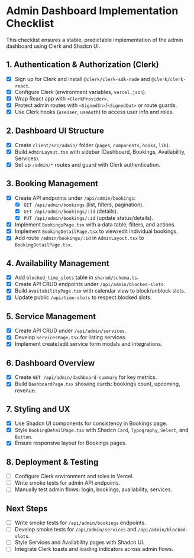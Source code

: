 # Admin Dashboard Implementation Checklist

This checklist ensures a stable, predictable implementation of the admin dashboard using Clerk and Shadcn UI.

## 1. Authentication & Authorization (Clerk)

- [x] Sign up for Clerk and install `@clerk/clerk-sdk-node` and `@clerk/clerk-react`.
- [x] Configure Clerk (environment variables, `vercel.json`).
- [x] Wrap React app with `<ClerkProvider>`.
- [x] Protect admin routes with `<SignedIn>`/`<SignedOut>` or route guards.
- [x] Use Clerk hooks (`useUser`, `useAuth`) to access user info and roles.

## 2. Dashboard UI Structure

- [x] Create `client/src/admin/` folder (`pages`, `components`, `hooks`, `lib`).
- [x] Build `AdminLayout.tsx` with sidebar (Dashboard, Bookings, Availability, Services).
- [x] Set up `/admin/*` routes and guard with Clerk authentication.

## 3. Booking Management

- [x] Create API endpoints under `/api/admin/bookings`:
  - [x] `GET /api/admin/bookings` (list, filters, pagination).
  - [x] `GET /api/admin/bookings/:id` (details).
  - [x] `PUT /api/admin/bookings/:id` (update status/details).
- [x] Implement `BookingsPage.tsx` with a data table, filters, and actions.
- [x] Implement `BookingDetailPage.tsx` to view/edit individual bookings.
- [x] Add route `/admin/bookings/:id` in `AdminLayout.tsx` to `BookingDetailPage.tsx`.

## 4. Availability Management

- [x] Add `blocked_time_slots` table in `shared/schema.ts`.
- [x] Create API CRUD endpoints under `/api/admin/blocked-slots`.
- [x] Build `AvailabilityPage.tsx` with calendar view to block/unblock slots.
- [x] Update public `/api/time-slots` to respect blocked slots.

## 5. Service Management

- [x] Create API CRUD under `/api/admin/services`.
- [x] Develop `ServicesPage.tsx` for listing services.
- [x] Implement create/edit service form modals and integrations.

## 6. Dashboard Overview

- [x] Create `GET /api/admin/dashboard-summary` for key metrics.
- [x] Build `DashboardPage.tsx` showing cards: bookings count, upcoming, revenue.

## 7. Styling and UX

- [x] Use Shadcn UI components for consistency in Bookings page.
- [x] Style `BookingDetailPage.tsx` with Shadcn `Card`, `Typography`, `Select`, and `Button`.
- [x] Ensure responsive layout for Bookings pages.

## 8. Deployment & Testing

- [ ] Configure Clerk environment and roles in Vercel.
- [ ] Write smoke tests for admin API endpoints.
- [ ] Manually test admin flows: login, bookings, availability, services.

## Next Steps

- [ ] Write smoke tests for `/api/admin/bookings` endpoints.
- [ ] Develop smoke tests for `/api/admin/services` and `/api/admin/blocked-slots`.
- [ ] Style Services and Availability pages with Shadcn UI.
- [ ] Integrate Clerk toasts and loading indicators across admin flows.
